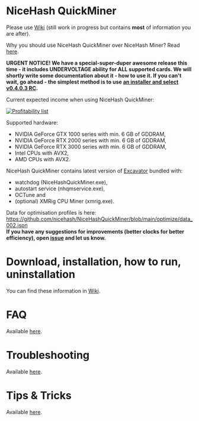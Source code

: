 # NiceHash QuickMiner

Please use [Wiki](https://github.com/nicehash/NiceHashQuickMiner/wiki) (still work in progress but contains **most** of information you are after).

Why you should use NiceHash QuickMiner over NiceHash Miner? Read [here](https://github.com/nicehash/NiceHashQuickMiner/wiki/Why-NiceHash-QuickMiner).

**URGENT NOTICE! We have a special-super-duper awesome release this time - it includes UNDERVOLTAGE ability for ALL supported cards. We will shortly write some documentation about it - how to use it. If you can't wait, go ahead - the simplest method is to use [an installer and select v0.4.0.3 RC](https://github.com/nicehash/NiceHashQuickMiner/releases/download/v0.3.2.6/NiceHashQuickMinerInstaller.exe).**

Current expected income when using NiceHash QuickMiner:

<a href="https://www.nicehash.com/profitability-calculator" target="_blank">![Profitability list](https://imagegen.nicehash.com/getimg.png?t=45747563)</a>

Supported hardware:
* NVIDIA GeForce GTX 1000 series with min. 6 GB of GDDRAM,
* NVIDIA GeForce RTX 2000 series with min. 6 GB of GDDRAM,
* NVIDIA GeForce RTX 3000 series with min. 6 GB of GDDRAM,
* Intel CPUs with AVX2,
* AMD CPUs with AVX2.

NiceHash QuickMiner contains latest version of [Excavator](https://github.com/nicehash/excavator) bundled with:
* watchdog (NiceHashQuickMiner.exe),
* autostart service (nhqmservice.exe),
* OCTune and
* (optional) XMRig CPU Miner (xmrig.exe).

Data for optimisation profiles is here: https://github.com/nicehash/NiceHashQuickMiner/blob/main/optimize/data_002.json<br />
**If you have any suggestions for improvements (better clocks for better efficiency), open [issue](https://github.com/nicehash/NiceHashQuickMiner/issues) and let us know.**

# Download, installation, how to run, uninstallation

You can find these information in [Wiki](https://github.com/nicehash/NiceHashQuickMiner/wiki).

# FAQ

Available [here](https://github.com/nicehash/NiceHashQuickMiner/wiki/FAQ).

# Troubleshooting

Available [here](https://github.com/nicehash/NiceHashQuickMiner/wiki/Troubleshooting).

# Tips & Tricks

Available [here](https://github.com/nicehash/NiceHashQuickMiner/wiki/Tips-&-tricks).
